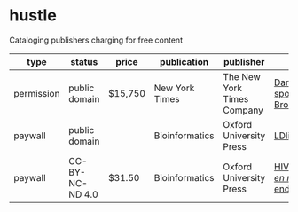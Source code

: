# hustle
Cataloging publishers charging for free content


| type | status | price | publication | publisher | title | documentation |
| ---- | ------ | ----- | ----------- | --------- | ----- | ------ |
| permission | public domain | $15,750 | New York Times | The New York Times Company | [Dangerous sport in Brooklyn](http://query.nytimes.com/gst/abstract.html?res=9A0CE7DA1431E033A25752C2A9639C94629ED7CF) | [2015-12-05](https://twitter.com/dhimmel/status/673276608959025154) |
| paywall | public domain |  | Bioinformatics | Oxford University Press | [LDlink](https://doi.org/10.1093/bioinformatics/btv402) | [2015-11-14](https://twitter.com/dhimmel/status/665531679155625984)
| paywall | CC-BY-NC-ND 4.0 | $31.50 | Bioinformatics | Oxford University Press | [HIV infection *en route* to endogenization](https://doi.org/10.1111/1469-0691.12807) | [2015-03-07](http://rossmounce.co.uk/2015/03/07/another-day-another-elsevier-website-illegally-selling-articles/)
